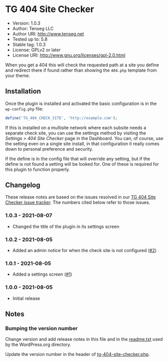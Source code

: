 # TG 404 Site Checker

* Version: 1.0.3
* Author: Tenseg LLC
* Author URI: http://www.tenseg.net
* Tested up to: 5.8
* Stable tag: 1.0.3
* License: GPLv2 or later
* License URI: http://www.gnu.org/licenses/gpl-2.0.html

When you get a 404 this will check the requested path at a site you define and redirect there if found rather than showing the `404.php` template from your theme.

## Installation

Once the plugin is installed and activated the basic configuration is in the `wp-config.php` file:

```php
define('TG_404_CHECK_SITE', 'http://example.com');
```

If this is installed on a multisite network where each subsite needs a separate check site, you can use the settings method by visiting the *Settings > 404 Site Checker* page in the Dashboard. You can, of course, use the setting even on a single site install, in that configuration it really comes down to personal preference and security.

If the define is in the config file that will override any setting, but if the define is not found a setting will be looked for. One of these is required for this plugin to function properly.

## Changelog

These release notes are based on the issues resolved in our [TG 404 Site Checker issue tracker](https://bitbucket.org/tenseg//tg-404-site-checker/issues?status=resolved&sort=-updated_on). The numbers cited below refer to those issues.

### 1.0.3 - 2021-08-07

* Changed the title of the plugin in its settings screen
### 1.0.2 - 2021-08-05

* Added an admin notice for when the check site is not configured ([#2](https://bitbucket.org/tenseg/tg-404-site-checker/issues/2/inactive-warning))
### 1.0.1 - 2021-08-05

* Added a settings screen ([#1](https://bitbucket.org/tenseg/tg-404-site-checker/issues/1/configuration-page))

### 1.0.0 - 2021-08-05

* Initial release

## Notes

### Bumping the version number

Change version and add release notes in this file and in the [readme.txt](readme.txt) used by the WordPress.org directory.

Update the version number in the header of [tg-404-site-checker.php](tg-404-site-checker.php).